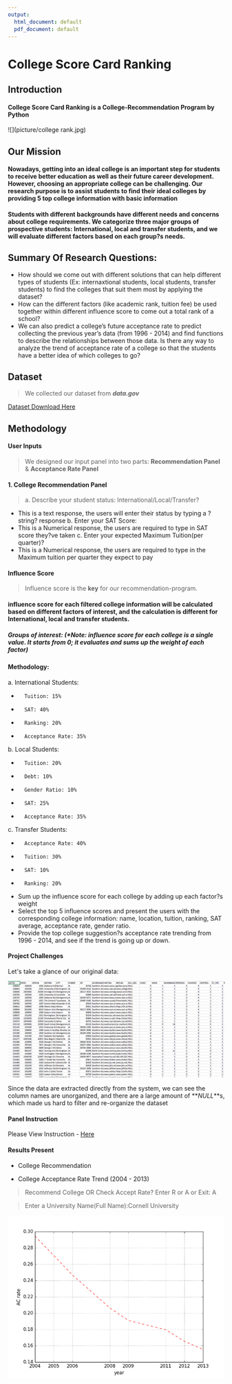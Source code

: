 ```yaml
---
output:
  html_document: default
  pdf_document: default
---
```

# College Score Card Ranking 
## **Introduction**
#### College Score Card Ranking is a College-Recommendation Program by Python

![](picture/college rank.jpg)

## Our Mission 

####  Nowadays, getting into an ideal college is an important step for students to receive better education as well as their future career development. However, choosing an appropriate college can be challenging. Our research purpose is to assist students to find their ideal colleges by providing 5 top college information with basic information
####  Students with different backgrounds have different needs and concerns about college requirements. We categorize three major groups of prospective students: International, local and transfer students, and we will evaluate different factors based on each group?s needs.

## Summary Of Research Questions:
- How should we come out with different solutions that can help different types of students (Ex: internaxtional students, local students, transfer students) to find the colleges that suit them most by applying the dataset?
- How can the different factors (like academic rank, tuition fee) be used together within different influence score to come out a total rank of a school?
- We can also predict a college’s future acceptance rate to predict collecting the previous year’s data (from 1996 - 2014) and find functions to describe the relationships between those data. Is there any way to analyze the trend of acceptance rate of a college so that the students have a better idea of which colleges to go?


## Dataset
> We collected our dataset from **_data.gov_**

[Dataset Download Here](https://catalog.data.gov/dataset/college-scorecard/resource/b8f3d10b-0974-40db-b5fa-3c87ecae516b)
 
## Methodology

#### **User Inputs**
> We designed our input panel into two parts: **Recommendation Panel** & **Acceptance Rate Panel** 


#### 1. College Recommendation Panel

> a. Describe your student status: International/Local/Transfer?
- This is a text response, the users will enter their status by
typing a ?string? response 
b. Enter your SAT Score:
- This is a Numerical response, the users are required to type in SAT score they?ve taken
c. Enter your expected Maximum Tuition(per quarter)?
- This is a Numerical response, the users are required to type in
the Maximum tuition per quarter they expect to pay

#### **Influence Score**
> Influence score is the **key** for our recommendation-program. 

#### influence score for each filtered college information will be calculated based on different factors of interest, and the calculation is different for International, local and transfer students.

##### Groups of interest: (*Note: influence score for each college is a single value. It starts from 0; it evaluates and sums up the weight of each factor)


#### Methodology:

a.	International Students:
-   	Tuition: 15% 
-   	SAT: 40%
-   	Ranking: 20%
-   	Acceptance Rate: 35%

b.	Local Students:
-   	Tuition: 20%
-   	Debt: 10%
-   	Gender Ratio: 10%
-   	SAT: 25%
-   	Acceptance Rate: 35%

c.	Transfer Students:
-   	Acceptance Rate: 40%
-   	Tuition: 30%
-   	SAT: 10%
-   	Ranking: 20%


- Sum up the influence score for each college by adding up each factor?s weight
- Select the top 5 influence scores and present the users with the corresponding college information: name, location, tuition, ranking, SAT average, acceptance rate, gender ratio.
- Provide the top college suggestion?s acceptance rate trending from 1996 - 2014, and see if the trend is going up or down.





#### Project Challenges
 Let's take a glance of our original data:

![](picture/dataset.PNG)

Since the data are extracted directly from the system, we can see the column names are unorganized, and there are a large amount of  **_NULL_**s, which made us hard to filter and re-organize the dataset


#### Panel Instruction 

Please View Instruction - [Here](https://youtu.be/S1rcbpwc8S0)


#### Results Present

- College Recommendation

- College Acceptance Rate Trend (2004 - 2013)

> Recommend College OR Check Accept Rate? Enter R or A or Exit: A

> Enter a University Name(Full Name):Cornell University

![](cornell.PNG)


